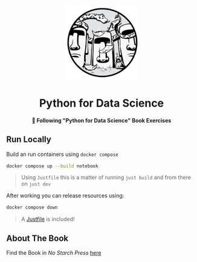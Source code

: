<div>
  <div align="center" style="display: block; text-align: center;">
    <img src="./docs/images/logo.png" width="200" height="200" />
  </div>
  <h1 align="center">Python for Data Science</h1>
  <h4 align="center">🐍 Following "Python for Data Science" Book Exercises</h4>
</div>

## Run Locally

Build an run containers using `docker compose`

```bash
docker compose up --build notebook
```

> Using `Justfile` this is a matter of running `just build` and from
> there on `just dev`

After working you can release resources using:

```bash
docker compose down
```

> A [Justfile][1] is included!

[1]: https://just.systems

## About The Book

Find the Book in _No Starch Press_ [here](https://nostarch.com/python-data-science)
